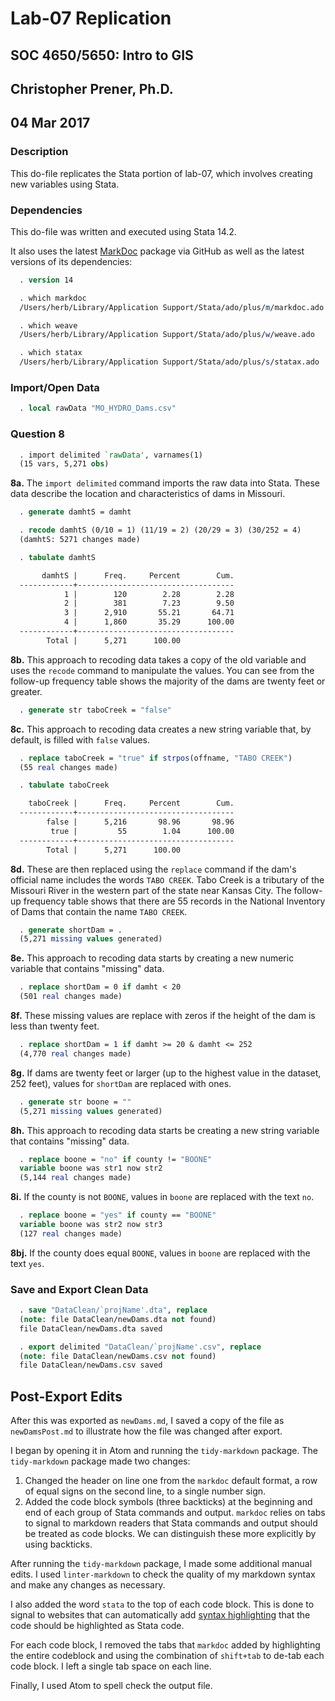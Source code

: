 # Lab-07 Replication

## SOC 4650/5650: Intro to GIS

## Christopher Prener, Ph.D.

## 04 Mar 2017

### Description

This do-file replicates the Stata portion of lab-07, which involves creating new variables using Stata.

### Dependencies

This do-file was written and executed using Stata 14.2.

It also uses the latest [MarkDoc](https://github.com/haghish/markdoc/wiki) package via GitHub as well as the latest versions of its dependencies:

```stata
  . version 14

  . which markdoc
  /Users/herb/Library/Application Support/Stata/ado/plus/m/markdoc.ado

  . which weave
  /Users/herb/Library/Application Support/Stata/ado/plus/w/weave.ado

  . which statax
  /Users/herb/Library/Application Support/Stata/ado/plus/s/statax.ado
```

### Import/Open Data

```stata
  . local rawData "MO_HYDRO_Dams.csv"
```

### Question 8

```stata
  . import delimited `rawData', varnames(1)
  (15 vars, 5,271 obs)
```

**8a.** The `import delimited` command imports the raw data into Stata. These data describe the location and characteristics of dams in Missouri.

```stata
  . generate damhtS = damht

  . recode damhtS (0/10 = 1) (11/19 = 2) (20/29 = 3) (30/252 = 4)
  (damhtS: 5271 changes made)

  . tabulate damhtS

       damhtS |      Freq.     Percent        Cum.
  ------------+-----------------------------------
            1 |        120        2.28        2.28
            2 |        381        7.23        9.50
            3 |      2,910       55.21       64.71
            4 |      1,860       35.29      100.00
  ------------+-----------------------------------
        Total |      5,271      100.00
```

**8b.** This approach to recoding data takes a copy of the old variable and uses the `recode` command to manipulate the values. You can see from the follow-up frequency table shows the majority of the dams are twenty feet or greater.

```stata
  . generate str taboCreek = "false"
```

**8c.** This approach to recoding data creates a new string variable that, by default, is filled with `false` values.

```stata
  . replace taboCreek = "true" if strpos(offname, "TABO CREEK")
  (55 real changes made)

  . tabulate taboCreek

    taboCreek |      Freq.     Percent        Cum.
  ------------+-----------------------------------
        false |      5,216       98.96       98.96
         true |         55        1.04      100.00
  ------------+-----------------------------------
        Total |      5,271      100.00
```

**8d.** These are then replaced using the `replace` command if the dam's official name includes the words `TABO CREEK`. Tabo Creek is a tributary of the Missouri River in the western part of the state near Kansas City. The follow-up frequency table shows that there are 55 records in the National Inventory of Dams that contain the name `TABO CREEK`.

```stata
  . generate shortDam = .
  (5,271 missing values generated)
```

**8e.** This approach to recoding data starts by creating a new numeric variable that contains "missing" data.

```stata
  . replace shortDam = 0 if damht < 20
  (501 real changes made)
```

**8f.** These missing values are replace with zeros if the height of the dam is less than twenty feet.

```stata
  . replace shortDam = 1 if damht >= 20 & damht <= 252
  (4,770 real changes made)
```

**8g.** If dams are twenty feet or larger (up to the highest value in the dataset, 252 feet), values for `shortDam` are replaced with ones.

```stata
  . generate str boone = ""
  (5,271 missing values generated)
```

**8h.** This approach to recoding data starts be creating a new string variable that contains "missing" data.

```stata
  . replace boone = "no" if county != "BOONE"
  variable boone was str1 now str2
  (5,144 real changes made)
```

**8i.** If the county is not `BOONE`, values in `boone` are replaced with the text `no`.

```stata
  . replace boone = "yes" if county == "BOONE"
  variable boone was str2 now str3
  (127 real changes made)
```

**8bj.** If the county does equal `BOONE`, values in `boone` are replaced with the text `yes`.

### Save and Export Clean Data

```stata
  . save "DataClean/`projName'.dta", replace
  (note: file DataClean/newDams.dta not found)
  file DataClean/newDams.dta saved

  . export delimited "DataClean/`projName'.csv", replace
  (note: file DataClean/newDams.csv not found)
  file DataClean/newDams.csv saved
```

## Post-Export Edits
After this was exported as `newDams.md`, I saved a copy of the file as `newDamsPost.md` to illustrate how the file was changed after export.

I began by opening it in Atom and running the `tidy-markdown` package. The `tidy-markdown` package made two changes:
1.   Changed the header on line one from the `markdoc` default format, a row of equal signs on the second line, to a single number sign.
2.   Added the code block symbols (three backticks) at the beginning and end of each group of Stata commands and output. `markdoc` relies on tabs to signal to markdown readers that Stata commands and output should be treated as code blocks. We can distinguish these more explicitly by using backticks.

After running the `tidy-markdown` package, I made some additional manual edits. I used `linter-markdown` to check the quality of my markdown syntax and make any changes as necessary.

I also added the word `stata` to the top of each code block. This is done to signal to websites that can automatically add [syntax highlighting](https://en.wikipedia.org/wiki/Syntax_highlighting) that the code should be highlighted as Stata code.

For each code block, I removed the tabs that `markdoc` added by highlighting the entire codeblock and using the combination of `shift+tab` to de-tab each code block. I left a single tab space on each line.

Finally, I used Atom to spell check the output file.
